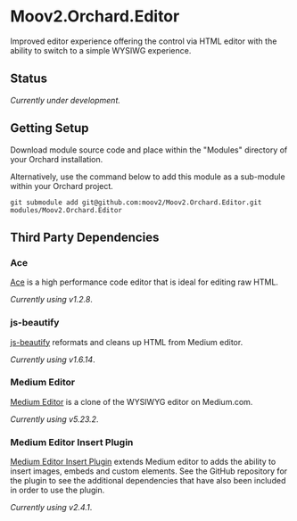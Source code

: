 # Moov2.Orchard.Editor

Improved editor experience offering the control via HTML editor with the ability to switch to a simple WYSIWG experience.

## Status

*Currently under development.*

## Getting Setup

Download module source code and place within the "Modules" directory of your Orchard installation.

Alternatively, use the command below to add this module as a sub-module within your Orchard project.

    git submodule add git@github.com:moov2/Moov2.Orchard.Editor.git modules/Moov2.Orchard.Editor

## Third Party Dependencies

### Ace

[Ace](https://ace.c9.io/) is a high performance code editor that is ideal for editing raw HTML. 

*Currently using v1.2.8*.

### js-beautify

[js-beautify](https://www.npmjs.com/package/js-beautify) reformats and cleans up HTML from Medium editor.

*Currently using v1.6.14*.

### Medium Editor

[Medium Editor](https://yabwe.github.io/medium-editor/) is a clone of the WYSIWYG editor on Medium.com.

*Currently using v5.23.2*.

### Medium Editor Insert Plugin

[Medium Editor Insert Plugin](https://github.com/orthes/medium-editor-insert-plugin) extends Medium editor to adds the ability to insert images, embeds and custom elements. See the GitHub repository for the plugin to see the additional dependencies that have also been included in order to use the plugin.

*Currently using v2.4.1*.